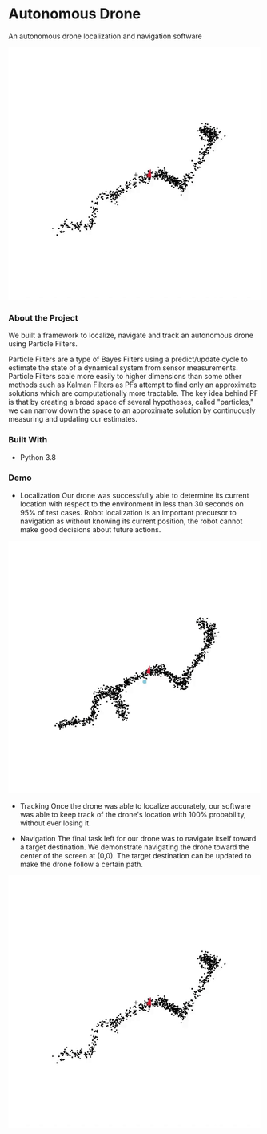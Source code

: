 # Autonomous Drone
An autonomous drone localization and navigation software

![](https://github.com/prtpydv/autonomous-drone/blob/main/gif/nav.gif)

### About the Project
We built a framework to localize, navigate and track an autonomous drone using Particle Filters.

Particle Filters are a type of Bayes Filters using a predict/update cycle to estimate the state 
of a dynamical system from sensor measurements. Particle Filters scale more easily to higher dimensions
than some other methods such as Kalman Filters as PFs attempt to find only an approximate solutions which
are computationally more tractable. The key idea behind PF is that by creating a broad
space of several hypotheses, called "particles," we can narrow down the space to an approximate solution by 
continuously measuring and updating our estimates.

### Built With
* Python 3.8

### Demo
* Localization
Our drone was successfully able to determine its current location with respect to the environment 
in less than 30 seconds on 95% of test cases. 
Robot localization is an important precursor to navigation as without knowing its current position,
the robot cannot make good decisions about future actions.

![](https://github.com/prtpydv/autonomous-drone/blob/main/gif/loc_trac.gif)

* Tracking
Once the drone was able to localize accurately, our software was able to keep track of the drone's location
with 100% probability, without ever losing it.

* Navigation
The final task left for our drone was to navigate itself toward a target destination. We demonstrate
navigating the drone toward the center of the screen at (0,0). The target destination can be updated
to make the drone follow a certain path.

![](https://github.com/prtpydv/autonomous-drone/blob/main/gif/nav.gif)
